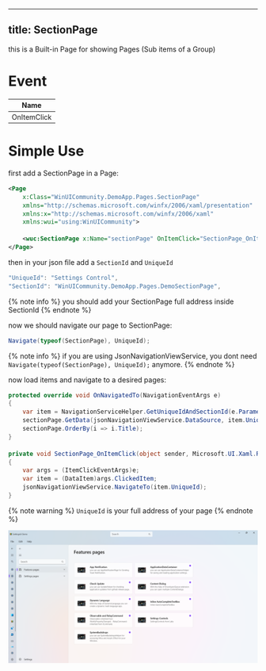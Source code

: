 ----
title: SectionPage
---

this is a Built-in Page for showing Pages (Sub items of a Group)

# Event
|Name|
|-|
|OnItemClick|

# Simple Use

first add a SectionPage in a Page:

```xml
<Page
    x:Class="WinUICommunity.DemoApp.Pages.SectionPage"
    xmlns="http://schemas.microsoft.com/winfx/2006/xaml/presentation"
    xmlns:x="http://schemas.microsoft.com/winfx/2006/xaml"
    xmlns:wui="using:WinUICommunity">

    <wuc:SectionPage x:Name="sectionPage" OnItemClick="SectionPage_OnItemClick"/>
</Page>

```

then in your json file add a `SectionId` and `UniqueId`

```cs
"UniqueId": "Settings Control",
"SectionId": "WinUICommunity.DemoApp.Pages.DemoSectionPage",
```

{% note info %}
you should add your SectionPage full address inside SectionId
{% endnote %}


now we should navigate our page to SectionPage:

```cs
Navigate(typeof(SectionPage), UniqueId);
```

{% note info %}
if you are using JsonNavigationViewService, you dont need `Navigate(typeof(SectionPage), UniqueId);` anymore.
{% endnote %}

now load items and navigate to a desired pages:

```cs
protected override void OnNavigatedTo(NavigationEventArgs e)
{
    var item = NavigationServiceHelper.GetUniqueIdAndSectionId(e.Parameter);
    sectionPage.GetData(jsonNavigationViewService.DataSource, item.UniqueId, item.SectionId);
    sectionPage.OrderBy(i => i.Title);
}

private void SectionPage_OnItemClick(object sender, Microsoft.UI.Xaml.RoutedEventArgs e)
{
    var args = (ItemClickEventArgs)e;
    var item = (DataItem)args.ClickedItem;
    jsonNavigationViewService.NavigateTo(item.UniqueId);
}
```

{% note warning %}
`UniqueId` is your full address of your page
{% endnote %}

![LandingsPage](https://raw.githubusercontent.com/ghost1372/Resources/main/LandingsPage/SectionPage.png)